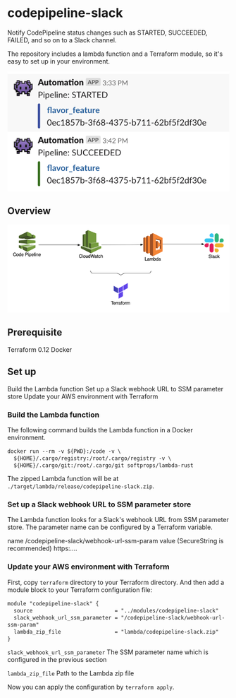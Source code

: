 # codepipeline-slack
Notify CodePipeline status changes such as STARTED, SUCCEEDED, FAILED, and so on to a Slack channel.

The repository includes a lambda function and a Terraform module, so it's easy to set up in your environment.

![Example Slack messages](https://raw.githubusercontent.com/akr4/codepipeline-slack/images/screenshot.png)

## Overview

![Overview](https://raw.githubusercontent.com/akr4/codepipeline-slack/images/overview.png)

## Prerequisite
Terraform 0.12
Docker

## Set up

Build the Lambda function
Set up a Slack webhook URL to SSM parameter store
Update your AWS environment with Terraform

### Build the Lambda function
The following command builds the Lambda function in a Docker environment.
```
docker run --rm -v ${PWD}:/code -v \
  ${HOME}/.cargo/registry:/root/.cargo/registry -v \
  ${HOME}/.cargo/git:/root/.cargo/git softprops/lambda-rust
```

The zipped Lambda function will be at `./target/lambda/release/codepipeline-slack.zip`.

### Set up a Slack webhook URL to SSM parameter store
The Lambda function looks for a Slack's webhook URL from SSM parameter store. The parameter name can be configured by a Terraform variable.

name
	/codepipeline-slack/webhook-url-ssm-param
value (SecureString is recommended)
	https:....

### Update your AWS environment with Terraform
First, copy `terraform` directory to your Terraform directory. And then add a module block to your Terraform configuration file:
```
module "codepipeline-slack" {
  source                          = "../modules/codepipeline-slack"
  slack_webhook_url_ssm_parameter = "/codepipeline-slack/webhook-url-ssm-param"
  lambda_zip_file                 = "lambda/codepipeline-slack.zip"
}
```

`slack_webhook_url_ssm_parameter`
	The SSM parameter name which is configured in the previous section

`lambda_zip_file`
	Path to the Lambda zip file

Now you can apply the configuration by `terraform apply`.

